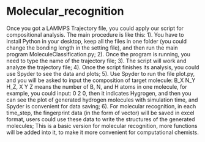 # Molecular_recognition
Once you got a LAMMPS Trajectory file, you could apply our script for compositional analysis. 
The main procedure is like this:
1). You have to install Python in your desktop, keep all the files in one folder (you could change the bonding length in the setting file), and then run the main program MoleculeClassification.py;
2). Once the program is running, you need to type the name of the trajectory file;
3). The script will work and analyze the trajectory file;
4). Once the script finishes its analysis, you could use Spyder to see the data and plots;
5). Use Spyder to run the file plot.py, and you will be asked to input the composition of target molecule: B_X N_Y H_Z, X Y Z means the number of B, N, and H atoms in one molecule, for example, you could input: 0 2 0, then it indicates Hygrogen, and then you can see the plot of generated hydrogen molecules with simulation time, and Spyder is convenient for data saving;
6). For molecular recognition, in each time_step, the fingerprint data (in the form of vector) will be saved in excel format, users could use these data to write the structures of the generated molecules;
This is a basic version for molecular recognition, more functions will be added into it, to make it more convenient for computational chemists.
